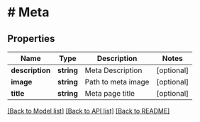 # # Meta

## Properties

Name | Type | Description | Notes
------------ | ------------- | ------------- | -------------
**description** | **string** | Meta Description | [optional]
**image** | **string** | Path to meta image | [optional]
**title** | **string** | Meta page title | [optional]

[[Back to Model list]](../../README.md#models) [[Back to API list]](../../README.md#endpoints) [[Back to README]](../../README.md)
